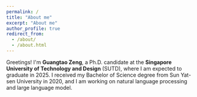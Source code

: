 ```yaml
---
permalink: /
title: "About me"
excerpt: "About me"
author_profile: true
redirect_from: 
  - /about/
  - /about.html
---
```


Greetings! I'm **Guangtao Zeng**, a Ph.D. candidate at the **Singapore University of Technology and Design** (SUTD), where I am expected to graduate in 2025. I received my Bachelor of Science degree from Sun Yat-sen University in 2020, and I am working on natural language processing and large language model.
